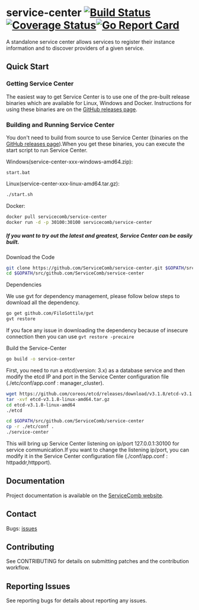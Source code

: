 # service-center [![Build Status](https://travis-ci.org/ServiceComb/service-center.svg?branch=master)](https://travis-ci.org/ServiceComb/service-center)[![Coverage Status](https://coveralls.io/repos/github/ServiceComb/service-center/badge.svg?branch=master)](https://coveralls.io/github/ServiceComb/service-center?branch=master)[![Go Report Card](https://goreportcard.com/badge/github.com/ServiceComb/service-center)](https://goreportcard.com/report/github.com/ServiceComb/service-center)

A standalone service center allows services to register their instance information and to discover providers of a given service.

## Quick Start

### Getting Service Center

The easiest way to get Service Center is to use one of the pre-built release binaries which are available for Linux, Windows and Docker. Instructions for using these binaries are on the [GitHub releases page][github-release].

[github-release]: https://github.com/servicecomb/service-center/releases/

### Building and Running Service Center

You don't need to build from source to use Service Center (binaries on the [GitHub releases page][github-release]).When you get these binaries, you can execute the start script to run Service Center.

Windows(service-center-xxx-windows-amd64.zip):
```
start.bat
```

Linux(service-center-xxx-linux-amd64.tar.gz):
```sh
./start.sh
```
Docker:
```sh
docker pull servicecomb/service-center
docker run -d -p 30100:30100 servicecomb/service-center
```


##### If you want to try out the latest and greatest, Service Center can be easily built. 

Download the Code
```sh
git clone https://github.com/ServiceComb/service-center.git $GOPATH/src/github.com/ServiceComb/service-center
cd $GOPATH/src/github.com/ServiceComb/service-center
```

Dependencies

We use gvt for dependency management, please follow below steps to download all the dependency.
```sh
go get github.com/FiloSottile/gvt
gvt restore
```
If you face any issue in downloading the dependency because of insecure connection then you can use ```gvt restore -precaire```

Build the Service-Center

```sh
go build -o service-center
```

First, you need to run a etcd(version: 3.x) as a database service and then modify the etcd IP and port in the Service Center configuration file (./etc/conf/app.conf : manager_cluster).

```sh
wget https://github.com/coreos/etcd/releases/download/v3.1.8/etcd-v3.1.8-linux-amd64.tar.gz
tar -xvf etcd-v3.1.8-linux-amd64.tar.gz
cd etcd-v3.1.8-linux-amd64
./etcd

cd $GOPATH/src/github.com/ServiceComb/service-center
cp -r ./etc/conf .
./service-center
```
This will bring up Service Center listening on ip/port 127.0.0.1:30100 for service communication.If you want to change the listening ip/port, you can modify it in the Service Center configuration file (./conf/app.conf : httpaddr,httpport).

[github-release]: https://github.com/servicecomb/service-center/releases/

## Documentation

Project documentation is available on the [ServiceComb website][servicecomb-website].

[servicecomb-website]: http://servicecomb.io/
      
## Contact

Bugs: [issues](https://github.com/servicecomb/service-center/issues)

## Contributing

See CONTRIBUTING for details on submitting patches and the contribution workflow.

## Reporting Issues

See reporting bugs for details about reporting any issues.
